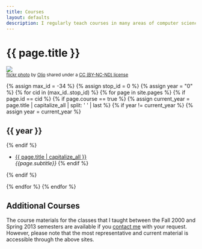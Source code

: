 ```yaml
---
title: Courses
layout: defaults
description: I regularly teach courses in many areas of computer science, always releasing all of my course materials. Find a course with topics that interest you and start learning right away!
---
```


# {{ page.title }}

<a title="" href="https://flickr.com/photos/foto_olio/11484919766"><img class="img-fluid" src="https://farm8.static.flickr.com/7355/11484919766_33a2c4677f_z.jpg" /></a><br /><small><a title="Untitled" href="https://flickr.com/photos/foto_olio/11484919766">flickr photo</a> by <a href="https://flickr.com/people/foto_olio">Olio</a> shared under a <a href="https://creativecommons.org/licenses/by-nc-nd/2.0/">CC (BY-NC-ND) license</a> </small>

{% assign max_id = -34 %}
{% assign stop_id = 0 %}
{% assign year = "0" %}
{% for cid in (max_id..stop_id) %}
{% for page in site.pages %}
{% if page.id == cid %}
{% if page.course == true %}
{% assign current_year = page.title | capitalize_all | split: ' ' | last %}
{% if year != current_year %}
{% assign year = current_year %}
<h2>{{ year }}</h2>
{% endif %}
<ul class="fa-ul">
<li><i class="fa-li fa fa-cog fa-lg"></i><a class="major" href="/{{ page.url | remove_first:'/'}}">{{ page.title | capitalize_all }}</a></li>
<em>{{page.subtitle}}</em>
{% endif %}
</ul>
{% endif %}
<p>
{% endfor %}
{% endfor %}

## Additional Courses

The course materials for the classes that I taught between the Fall 2000 and Spring 2013 semesters are available if you
[contact me](/contact/) with your request. However, please note that the most representative and current
material is accessible through the above sites.
